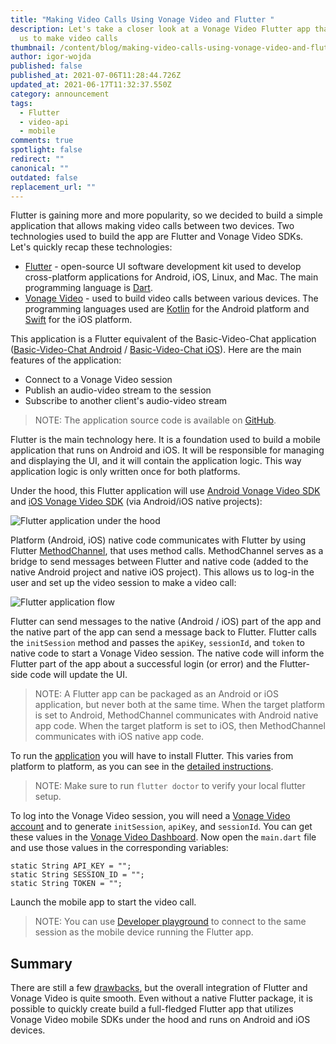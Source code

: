 ```yaml
---
title: "Making Video Calls Using Vonage Video and Flutter "
description: Let's take a closer look at a Vonage Video Flutter app that allows
  us to make video calls
thumbnail: /content/blog/making-video-calls-using-vonage-video-and-flutter/flutter_videocall_1200x600.png
author: igor-wojda
published: false
published_at: 2021-07-06T11:28:44.726Z
updated_at: 2021-06-17T11:32:37.550Z
category: announcement
tags:
  - Flutter
  - video-api
  - mobile
comments: true
spotlight: false
redirect: ""
canonical: ""
outdated: false
replacement_url: ""
---
```

Flutter is gaining more and more popularity, so we decided to build a simple application that allows making video calls between two devices. Two technologies used to build the app are Flutter and Vonage Video SDKs. Let's quickly recap these technologies:

* [Flutter](https://flutter.dev/) - open-source UI software development kit used to develop cross-platform applications for Android, iOS, Linux, and Mac. The main programming language is [Dart](https://dart.dev/).
* [Vonage Video](https://tokbox.com/developer/sdks/android/) - used to build video calls between various devices. The programming languages used are [Kotlin](https://kotlinlang.org/) for the Android platform and [Swift](https://www.swift.com/) for the iOS platform.

This application is a Flutter equivalent of the Basic-Video-Chat application ([Basic-Video-Chat Android](https://github.com/opentok/opentok-android-sdk-samples/tree/main/Basic-Video-Chat) / [Basic-Video-Chat iOS](https://github.com/opentok/opentok-ios-sdk-samples/tree/main/Basic-Video-Chat)). Here are the main features of the application:

* Connect to a Vonage Video session
* Publish an audio-video stream to the session
* Subscribe to another client's audio-video stream

> NOTE: The application source code is available on [GitHub](https://github.com/opentok/opentok-flutter-basic-video-chat).

Flutter is the main technology here. It is a foundation used to build a mobile application that runs on Android and iOS. It will be responsible for managing and displaying the UI, and it will contain the application logic. This way application logic is only written once for both platforms.

Under the hood, this Flutter application will use [Android Vonage Video SDK](https://tokbox.com/developer/sdks/android/) and [iOS Vonage Video SDK](https://tokbox.com/developer/sdks/ios/) (via Android/iOS native projects):

![Flutter application under the hood](/content/blog/making-video-calls-using-opentok-and-flutter/method-channel.png)

Platform (Android, iOS) native code communicates with Flutter by using Flutter [MethodChannel](https://api.flutter.dev/flutter/services/MethodChannel-class.html), that uses method calls. MethodChannel serves as a bridge to send messages between Flutter and native code (added to the native Android project and native iOS project). This allows us to log-in the user and set up the video session to make a video call:  

![Flutter application flow](/content/blog/making-video-calls-using-vonage-video-and-flutter/flutter-application.png)

Flutter can send messages to the native (Android / iOS) part of the app and the native part of the app can send a message back to Flutter. Flutter calls the `initSession` method and passes the `apiKey`, `sessionId`, and `token` to native code to start a Vonage Video session. The native code will inform the Flutter part of the app about a successful login (or error) and the Flutter-side code will update the UI.

> NOTE: A Flutter app can be packaged as an Android or iOS application, but never both at the same time. When the target platform is set to Android, MethodChannel communicates with Android native app code. When the target platform is set to iOS, then MethodChannel communicates with iOS native app code.

To run the [application](https://github.com/opentok/opentok-flutter-basic-video-chat) you will have to install Flutter. 
This varies from platform to platform, as you can see in the [detailed instructions](https://flutter.dev/docs/get-started/install).

> NOTE: Make sure to run `flutter doctor` to verify your local flutter setup.

To log into the Vonage Video session, you will need a [Vonage Video account](https://tokbox.com/account/#/) and to generate `initSession`, `apiKey`, and `sessionId`. You can get these values in the [Vonage Video Dashboard](https://tokbox.com/account/#/). Now open the `main.dart` file and use those values in the corresponding variables:

```
static String API_KEY = "";
static String SESSION_ID = "";
static String TOKEN = "";
```

Launch the mobile app to start the video call.

> NOTE: You can use [Developer playground](https://tokbox.com/developer/tools/playground/) to connect to the same session as the mobile device running the Flutter app.

## Summary

There are still a few [drawbacks](https://github.com/opentok/opentok-flutter-basic-video-chat#known-issues), but the overall integration of Flutter and Vonage Video is quite smooth. Even without a native Flutter package, it is possible to quickly create build a full-fledged Flutter app that utilizes Vonage Video mobile SDKs under the hood and runs on Android and iOS devices.